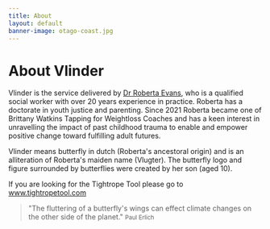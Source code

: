 ```yaml
---
title: About
layout: default
banner-image: otago-coast.jpg
---
```


# About Vlinder

Vlinder is the service delivered by [Dr Roberta Evans][profile], who is a qualified social worker with over 20 years experience in practice. Roberta has a doctorate in youth justice and parenting. Since 2021 Roberta became one of Brittany Watkins Tapping for Weightloss Coaches and has a keen interest in unravelling the impact of past childhood trauma to enable and empower positive change toward fulfilling adult futures. 

Vlinder means butterfly in dutch (Roberta's ancestoral origin) and is an alliteration of Roberta's maiden name (Vlugter). The butterfly logo and figure surrounded by butterflies were created by her son (aged 10). 

If you are looking for the Tightrope Tool please go to www.tightropetool.com

[profile]: http://uk.linkedin.com/pub/roberta-evans/25/b37/907


> "The fluttering of a butterfly's wings can effect climate changes on the other side of the planet."
> <small>Paul Erlich</small>
